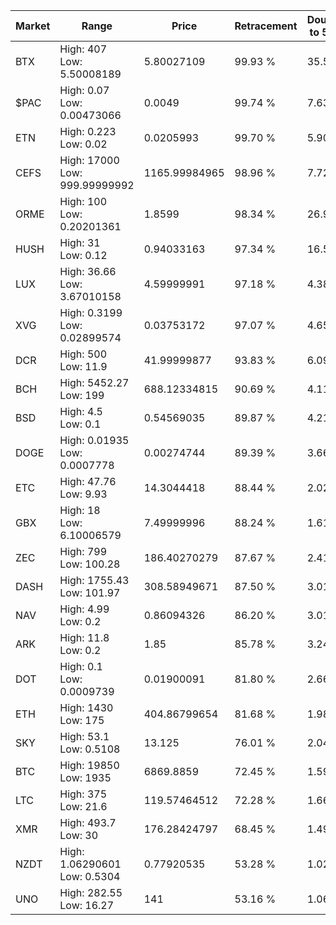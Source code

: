 | Market | Range | Price| Retracement | Doubles to 50% |
| --- | --- | --- | --- | --- |
| BTX | High: 407<br />Low: 5.50008189 | 5.80027109 | 99.93 % | 35.56 |
| $PAC | High: 0.07<br />Low: 0.00473066 | 0.0049 | 99.74 % | 7.63 |
| ETN | High: 0.223<br />Low: 0.02 | 0.0205993 | 99.70 % | 5.90 |
| CEFS | High: 17000<br />Low: 999.99999992 | 1165.99984965 | 98.96 % | 7.72 |
| ORME | High: 100<br />Low: 0.20201361 | 1.8599 | 98.34 % | 26.94 |
| HUSH | High: 31<br />Low: 0.12 | 0.94033163 | 97.34 % | 16.55 |
| LUX | High: 36.66<br />Low: 3.67010158 | 4.59999991 | 97.18 % | 4.38 |
| XVG | High: 0.3199<br />Low: 0.02899574 | 0.03753172 | 97.07 % | 4.65 |
| DCR | High: 500<br />Low: 11.9 | 41.99999877 | 93.83 % | 6.09 |
| BCH | High: 5452.27<br />Low: 199 | 688.12334815 | 90.69 % | 4.11 |
| BSD | High: 4.5<br />Low: 0.1 | 0.54569035 | 89.87 % | 4.21 |
| DOGE | High: 0.01935<br />Low: 0.0007778 | 0.00274744 | 89.39 % | 3.66 |
| ETC | High: 47.76<br />Low: 9.93 | 14.3044418 | 88.44 % | 2.02 |
| GBX | High: 18<br />Low: 6.10006579 | 7.49999996 | 88.24 % | 1.61 |
| ZEC | High: 799<br />Low: 100.28 | 186.40270279 | 87.67 % | 2.41 |
| DASH | High: 1755.43<br />Low: 101.97 | 308.58949671 | 87.50 % | 3.01 |
| NAV | High: 4.99<br />Low: 0.2 | 0.86094326 | 86.20 % | 3.01 |
| ARK | High: 11.8<br />Low: 0.2 | 1.85 | 85.78 % | 3.24 |
| DOT | High: 0.1<br />Low: 0.0009739 | 0.01900091 | 81.80 % | 2.66 |
| ETH | High: 1430<br />Low: 175 | 404.86799654 | 81.68 % | 1.98 |
| SKY | High: 53.1<br />Low: 0.5108 | 13.125 | 76.01 % | 2.04 |
| BTC | High: 19850<br />Low: 1935 | 6869.8859 | 72.45 % | 1.59 |
| LTC | High: 375<br />Low: 21.6 | 119.57464512 | 72.28 % | 1.66 |
| XMR | High: 493.7<br />Low: 30 | 176.28424797 | 68.45 % | 1.49 |
| NZDT | High: 1.06290601<br />Low: 0.5304 | 0.77920535 | 53.28 % | 1.02 |
| UNO | High: 282.55<br />Low: 16.27 | 141 | 53.16 % | 1.06 |

